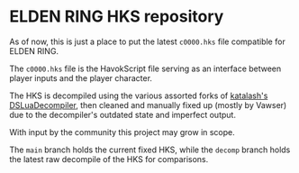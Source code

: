 ﻿# ELDEN RING HKS repository

As of now, this is just a place to put the latest `c0000.hks` file compatible for ELDEN RING.

The `c0000.hks` file is the HavokScript file serving as an interface between player inputs and the player character.

The HKS is decompiled using the various assorted forks of [katalash's DSLuaDecompiler](https://github.com/katalash/DSLuaDecompiler), then cleaned and manually fixed up (mostly by Vawser) due to the decompiler's outdated state and imperfect output.

With input by the community this project may grow in scope.

The `main` branch holds the current fixed HKS, while the `decomp` branch holds the latest raw decompile of the HKS for comparisons.